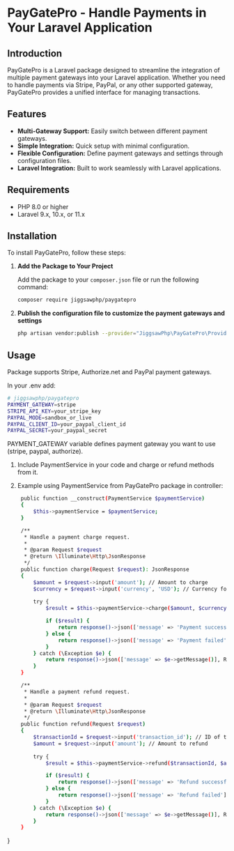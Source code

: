 # PayGatePro - Handle Payments in Your Laravel Application

## Introduction

PayGatePro is a Laravel package designed to streamline the integration of multiple payment gateways into your Laravel application. Whether you need to handle payments via Stripe, PayPal, or any other supported gateway, PayGatePro provides a unified interface for managing transactions.

## Features

- **Multi-Gateway Support:** Easily switch between different payment gateways.
- **Simple Integration:** Quick setup with minimal configuration.
- **Flexible Configuration:** Define payment gateways and settings through configuration files.
- **Laravel Integration:** Built to work seamlessly with Laravel applications.

## Requirements

- PHP 8.0 or higher
- Laravel 9.x, 10.x, or 11.x

## Installation

To install PayGatePro, follow these steps:

1. **Add the Package to Your Project**

   Add the package to your `composer.json` file or run the following command:

   ```bash
   composer require jiggsawphp/paygatepro
   
2. **Publish the configuration file to customize the payment gateways and settings**

   ```bash
   php artisan vendor:publish --provider="JiggsawPhp\PayGatePro\Providers\PaymentServiceProvider"
   
## Usage

Package supports Stripe, Authorize.net and PayPal payment gateways.

In your .env add:

   ```bash
   # jiggsawphp/paygatepro
   PAYMENT_GATEWAY=stripe
   STRIPE_API_KEY=your_stripe_key
   PAYPAL_MODE=sandbox_or_live
   PAYPAL_CLIENT_ID=your_paypal_client_id
   PAYPAL_SECRET=your_paypal_secret
   ```

PAYMENT_GATEWAY variable defines payment gateway you want to use (stripe, paypal, authorize).

1. Include PaymentService in your code and charge or refund methods from it.
2. Example using PaymentService from PayGatePro package in controller:

   ```bash
    public function __construct(PaymentService $paymentService)
    {
        $this->paymentService = $paymentService;
    }

    /**
     * Handle a payment charge request.
     *
     * @param Request $request
     * @return \Illuminate\Http\JsonResponse
     */
    public function charge(Request $request): JsonResponse
    {
        $amount = $request->input('amount'); // Amount to charge
        $currency = $request->input('currency', 'USD'); // Currency for the transaction
        
        try {
            $result = $this->paymentService->charge($amount, $currency);

            if ($result) {
                return response()->json(['message' => 'Payment successful'], Response::HTTP_OK);
            } else {
                return response()->json(['message' => 'Payment failed'], Response::HTTP_INTERNAL_SERVER_ERROR);
            }
        } catch (\Exception $e) {
            return response()->json(['message' => $e->getMessage()], Response::HTTP_INTERNAL_SERVER_ERROR);
        }
    }

    /**
     * Handle a payment refund request.
     *
     * @param Request $request
     * @return \Illuminate\Http\JsonResponse
     */
    public function refund(Request $request)
    {
        $transactionId = $request->input('transaction_id'); // ID of the transaction to refund
        $amount = $request->input('amount'); // Amount to refund
        
        try {
            $result = $this->paymentService->refund($transactionId, $amount);

            if ($result) {
                return response()->json(['message' => 'Refund successful']);
            } else {
                return response()->json(['message' => 'Refund failed'], Response::HTTP_INTERNAL_SERVER_ERROR);
            }
        } catch (\Exception $e) {
            return response()->json(['message' => $e->getMessage()], Response::HTTP_INTERNAL_SERVER_ERROR);
        }
    }
}
